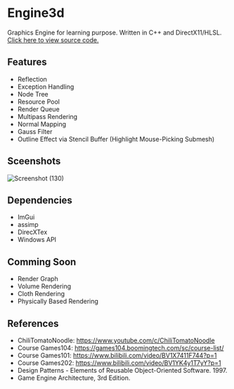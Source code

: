 # Engine3d
Graphics Engine for learning purpose. Written in C++ and DirectX11/HLSL. [Click here to view source code.](https://github.com/PickOranges/Engine3d)

## Features
- Reflection
- Exception Handling
- Node Tree
- Resource Pool
- Render Queue
- Multipass Rendering
- Normal Mapping
- Gauss Filter
- Outline Effect via Stencil Buffer (Highlight Mouse-Picking Submesh)

## Sceenshots
![Screenshot (130)](https://user-images.githubusercontent.com/55946962/167479209-ab5b1ccb-15bc-4bc1-ae3d-b36d055f4892.png)

## Dependencies
- ImGui
- assimp
- DirecXTex
- Windows API

## Comming Soon
- Render Graph
- Volume Rendering
- Cloth Rendering
- Physically Based Rendering

## References
- ChiliTomatoNoodle: https://www.youtube.com/c/ChiliTomatoNoodle
- Course Games104: https://games104.boomingtech.com/sc/course-list/
- Course Games101: https://www.bilibili.com/video/BV1X7411F744?p=1
- Course Games202: https://www.bilibili.com/video/BV1YK4y1T7yY?p=1
- Design Patterns - Elements of Reusable Object-Oriented Software. 1997.
- Game Engine Architecture, 3rd Edition.
